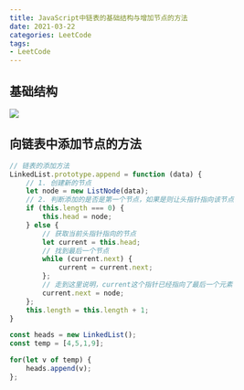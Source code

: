 ```yaml
---
title: JavaScript中链表的基础结构与增加节点的方法
date: 2021-03-22
categories: LeetCode
tags: 
- LeetCode
---
```

## 基础结构
![](https://img-blog.csdnimg.cn/img_convert/17c6ecc0d2faad015521b6d88b5adb85.png)
## 向链表中添加节点的方法
```js
// 链表的添加方法
LinkedList.prototype.append = function (data) {
    // 1. 创建新的节点
    let node = new ListNode(data);
    // 2. 判断添加的是否是第一个节点，如果是则让头指针指向该节点
    if (this.length === 0) {
        this.head = node;
    } else {
        // 获取当前头指针指向的节点
        let current = this.head;
        // 找到最后一个节点
        while (current.next) {
            current = current.next;
        };
        // 走到这里说明，current这个指针已经指向了最后一个元素
        current.next = node;
    };
    this.length = this.length + 1;
}

const heads = new LinkedList();
const temp = [4,5,1,9];

for(let v of temp) {
    heads.append(v);
};
```